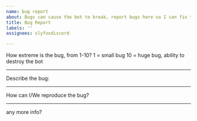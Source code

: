 ```yaml
---
name: bug report
about: Bugs can cause the bot to break, report bugs here so I can fix them!
title: Bug Report
labels: ''
assignees: slyfoxdiscord

---
```


How extreme is the bug, from 1-10?
1 = small bug
10 = huge bug, ability to destroy the bot

------------

Describe the bug:

---------
How can I/We reproduce the bug?

-----------
any more info?
